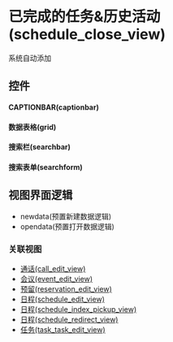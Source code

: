 # 已完成的任务&历史活动(schedule_close_view)  <!-- {docsify-ignore-all} -->


系统自动添加



## 控件
#### CAPTIONBAR(captionbar)
#### 数据表格(grid)
#### 搜索栏(searchbar)
#### 搜索表单(searchform)

## 视图界面逻辑
  * newdata(预置新建数据逻辑)
  * opendata(预置打开数据逻辑)


### 关联视图
  * [通话(call_edit_view)](app/view/call_edit_view)
  * [会议(event_edit_view)](app/view/event_edit_view)
  * [预留(reservation_edit_view)](app/view/reservation_edit_view)
  * [日程(schedule_edit_view)](app/view/schedule_edit_view)
  * [日程(schedule_index_pickup_view)](app/view/schedule_index_pickup_view)
  * [日程(schedule_redirect_view)](app/view/schedule_redirect_view)
  * [任务(task_task_edit_view)](app/view/task_task_edit_view)

<script>
 const { createApp } = Vue
  createApp({
    data() {
      return {

      }
    }
  }).use(ElementPlus).mount('#app')
</script>